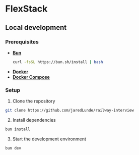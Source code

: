 # FlexStack

## Local development

### Prerequisites

- [**Bun**](https://bun.sh/)
  ```sh
  curl -fsSL https://bun.sh/install | bash
  ```
- [**Docker**](https://docs.docker.com/get-docker/)
- [**Docker Compose**](https://docs.docker.com/compose/install/)

### Setup

1. Clone the repository

```sh
git clone https://github.com/jaredLunde/railway-interview
```

2. Install dependencies

```sh
bun install
```

3. Start the development environment

```sh
bun dev
```
